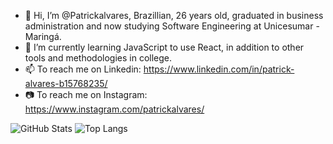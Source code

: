- 👋 Hi, I’m @Patrickalvares, Brazillian, 26 years old, graduated in business administration and now studying Software Engineering at Unicesumar - Maringá.
- 🌱 I’m currently learning JavaScript to use React, in addition to other tools and methodologies in college.
- 📫 To reach me on Linkedin: https://www.linkedin.com/in/patrick-alvares-b15768235/
- 📷 To reach me on Instagram: https://www.instagram.com/patrickalvares/

![GitHub Stats](https://github-readme-stats.vercel.app/api?username=Patrickalvares&theme=tokyonight)
![Top Langs](https://github-readme-stats.vercel.app/api/top-langs/?username=Patrickalvares)
